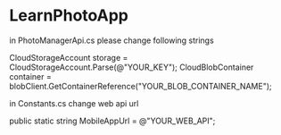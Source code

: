 # LearnPhotoApp
in PhotoManagerApi.cs please change following strings

CloudStorageAccount storage = CloudStorageAccount.Parse(@"YOUR_KEY");
CloudBlobContainer container = blobClient.GetContainerReference("YOUR_BLOB_CONTAINER_NAME");

in Constants.cs change web api url

public static string MobileAppUrl = @"YOUR_WEB_API";
